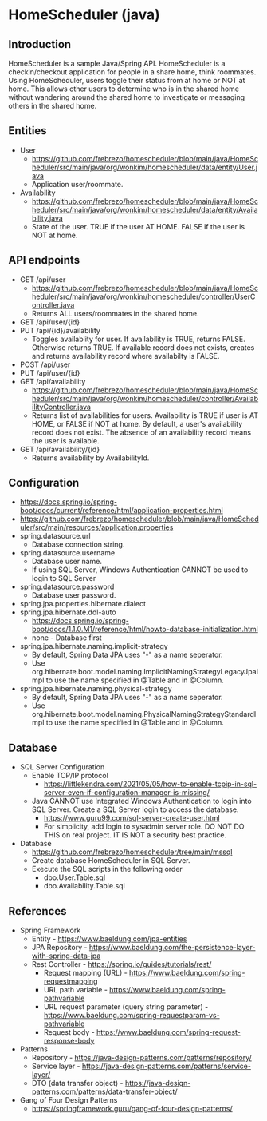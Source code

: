 # HomeScheduler (java)
## Introduction
HomeScheduler is a sample Java/Spring API. HomeScheduler is a checkin/checkout application for people in a share home, think roommates. Using HomeScheduler, users toggle their status from at home or NOT at home. This allows other users to determine who is in the shared home without wandering around the shared home to investigate or messaging others in the shared home.

## Entities
* User
  * https://github.com/frebrezo/homescheduler/blob/main/java/HomeScheduler/src/main/java/org/wonkim/homescheduler/data/entity/User.java
  * Application user/roommate.
* Availability
  * https://github.com/frebrezo/homescheduler/blob/main/java/HomeScheduler/src/main/java/org/wonkim/homescheduler/data/entity/Availability.java
  * State of the user. TRUE if the user AT HOME. FALSE if the user is NOT at home.

## API endpoints
* GET /api/user
  * https://github.com/frebrezo/homescheduler/blob/main/java/HomeScheduler/src/main/java/org/wonkim/homescheduler/controller/UserController.java
  * Returns ALL users/roommates in the shared home.
* GET /api/user/{id}
* PUT /api/{id}/availability
  * Toggles availablity for user. If availability is TRUE, returns FALSE. Otherwise returns TRUE. If available record does not exists, creates and returns availability record where availabilty is FALSE.
* POST /api/user
* PUT /api/user/{id}
* GET /api/availability
  * https://github.com/frebrezo/homescheduler/blob/main/java/HomeScheduler/src/main/java/org/wonkim/homescheduler/controller/AvailabilityController.java
  * Returns list of availabilities for users. Availability is TRUE if user is AT HOME, or FALSE if NOT at home. By default, a user's availability record does not exist. The absence of an availability record means the user is available.
* GET /api/availability/{id}
  * Returns availability by AvailabilityId.

## Configuration
* https://docs.spring.io/spring-boot/docs/current/reference/html/application-properties.html
* https://github.com/frebrezo/homescheduler/blob/main/java/HomeScheduler/src/main/resources/application.properties
* spring.datasource.url
  * Database connection string.
* spring.datasource.username
  * Database user name.
  * If using SQL Server, Windows Authentication CANNOT be used to login to SQL Server
* spring.datasource.password
  * Database user password.
* spring.jpa.properties.hibernate.dialect
* spring.jpa.hibernate.ddl-auto
  * https://docs.spring.io/spring-boot/docs/1.1.0.M1/reference/html/howto-database-initialization.html
  * none - Database first
* spring.jpa.hibernate.naming.implicit-strategy
  * By default, Spring Data JPA uses "-" as a name seperator.
  * Use org.hibernate.boot.model.naming.ImplicitNamingStrategyLegacyJpaImpl to use the name specified in @Table and in @Column.
* spring.jpa.hibernate.naming.physical-strategy
  * By default, Spring Data JPA uses "-" as a name seperator.
  * Use org.hibernate.boot.model.naming.PhysicalNamingStrategyStandardImpl to use the name specified in @Table and in @Column.

## Database
* SQL Server Configuration
  * Enable TCP/IP protocol
    * https://littlekendra.com/2021/05/05/how-to-enable-tcpip-in-sql-server-even-if-configuration-manager-is-missing/
  * Java CANNOT use Integrated Windows Authentication to login into SQL Server. Create a SQL Server login to access the database.
    * https://www.guru99.com/sql-server-create-user.html
    * For simplicity, add login to sysadmin server role. DO NOT DO THIS on real project. IT IS NOT a security best practice.
* Database
  * https://github.com/frebrezo/homescheduler/tree/main/mssql
  * Create database HomeScheduler in SQL Server.
  * Execute the SQL scripts in the following order
    * dbo.User.Table.sql
    * dbo.Availability.Table.sql

## References
* Spring Framework
  * Entity - https://www.baeldung.com/jpa-entities
  * JPA Repository - https://www.baeldung.com/the-persistence-layer-with-spring-data-jpa
  * Rest Controller - https://spring.io/guides/tutorials/rest/
    * Request mapping (URL) - https://www.baeldung.com/spring-requestmapping
    * URL path variable - https://www.baeldung.com/spring-pathvariable
    * URL request parameter (query string parameter) - https://www.baeldung.com/spring-requestparam-vs-pathvariable
    * Request body - https://www.baeldung.com/spring-request-response-body
* Patterns
  * Repository - https://java-design-patterns.com/patterns/repository/
  * Service layer - https://java-design-patterns.com/patterns/service-layer/
  * DTO (data transfer object) - https://java-design-patterns.com/patterns/data-transfer-object/
* Gang of Four Design Patterns
  * https://springframework.guru/gang-of-four-design-patterns/
